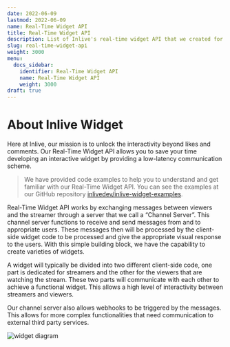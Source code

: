 ```yaml
---
date: 2022-06-09
lastmod: 2022-06-09
name: Real-Time Widget API
title: Real-Time Widget API
description: List of Inlive's real-time widget API that we created for you
slug: real-time-widget-api
weight: 3000
menu:
  docs_sidebar:
    identifier: Real-Time Widget API
    name: Real-Time Widget API
    weight: 3000
draft: true
---
```

# About Inlive Widget
Here at Inlive, our mission is to unlock the interactivity beyond likes and comments. Our Real-Time Widget API allows you to save your time developing an interactive widget by providing a low-latency communication scheme.

> We have provided code examples to help you to understand and get familiar with our Real-Time Widget API. You can see the examples at our GitHub repository [inlivedev/inlive-widget-examples](https://github.com/inlivedev/inlive-widget-examples/).

Real-Time Widget API works by exchanging messages between viewers and the streamer through a server that we call a “Channel Server”. This channel server functions to receive and send messages from and to appropriate users. These messages then will be processed by the client-side widget code to be processed and give the appropriate visual response to the users. With this simple building block, we have the capability to create varieties of widgets.

A widget will typically be divided into two different client-side code, one part is dedicated for streamers and the other for the viewers that are watching the stream. These two parts will communicate with each other to achieve a functional widget. This allows a high level of interactivity between streamers and viewers.

Our channel server also allows webhooks to be triggered by the messages. This allows for more complex functionalities that need communication to external third party services.

![widget diagram](/images/interactive-widget/widget-api-diagram.png)